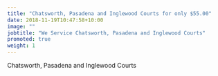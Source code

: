 ```yaml
---
title: "Chatsworth, Pasadena and Inglewood Courts for only $55.00"
date: 2018-11-19T10:47:58+10:00
image: ""
jobtitle: "We Service Chatsworth, Pasadena and Inglewood Courts"
promoted: true
weight: 1
---
```


Chatsworth, Pasadena and Inglewood Courts
